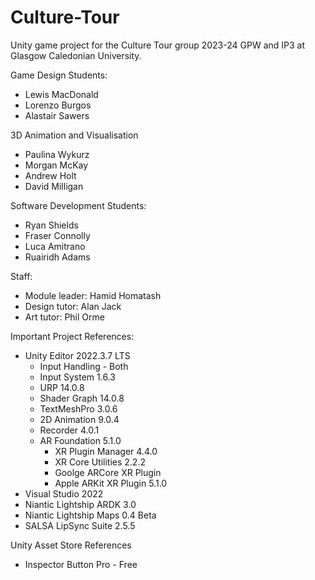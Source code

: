 # Culture-Tour

Unity game project for the Culture Tour group 2023-24
GPW and IP3 at Glasgow Caledonian University.

Game Design Students:
* Lewis MacDonald
* Lorenzo Burgos
* Alastair Sawers
 
3D Animation and Visualisation
* Paulina Wykurz
* Morgan McKay
* Andrew Holt
* David Milligan

Software Development Students:
* Ryan Shields
* Fraser Connolly
* Luca Amitrano
* Ruairidh Adams

Staff:
* Module leader: Hamid Homatash
* Design tutor: Alan Jack
* Art tutor: Phil Orme 

Important Project References: 
* Unity Editor 2022.3.7 LTS
    * Input Handling - Both
    * Input System 1.6.3
    * URP 14.0.8
    * Shader Graph 14.0.8
    * TextMeshPro 3.0.6
    * 2D Animation 9.0.4
    * Recorder 4.0.1
    * AR Foundation 5.1.0
        * XR Plugin Manager 4.4.0
        * XR Core Utilities 2.2.2
        * Goolge ARCore XR Plugin
        * Apple ARKit XR Plugin 5.1.0
* Visual Studio 2022
* Niantic Lightship ARDK 3.0
* Niantic Lightship Maps 0.4 Beta
* SALSA LipSync Suite 2.5.5

Unity Asset Store References
* Inspector Button Pro - Free